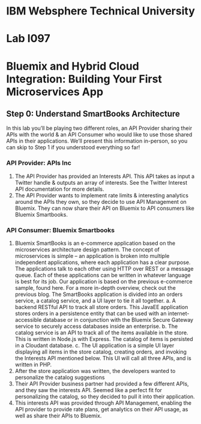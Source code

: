 # IBM Websphere Technical University
# Lab I097
# Bluemix and Hybrid Cloud Integration: Building Your First Microservices App

## Step 0: Understand SmartBooks Architecture

In this lab you’ll be playing two different roles, an API Provider sharing their APIs with the world & an API Consumer who would like to use those shared APIs in their applications.  We’ll present this information in-person, so you can skip to Step 1 if you understood everything so far!### API Provider: APIs Inc1. The API Provider has provided an Interests API.  This API takes as input a Twitter handle & outputs an array of interests.  See the Twitter Interest API documentation for more details.2. The API Provider wants to implement rate limits & interesting analytics around the APIs they own, so they decide to use API Management on Bluemix.  They can now share their API on Bluemix to API consumers like Bluemix Smartbooks.### API Consumer: Bluemix Smartbooks1. Bluemix SmartBooks is an e-commerce application based on the microservices architecture design pattern.  The concept of microservices is simple – an application is broken into multiple independent applications, where each application has a clear purpose.  The applications talk to each other using HTTP over REST or a message queue. Each of these applications can be written in whatever language is best for its job.  Our application is based on the previous e-commerce sample, found here. For a more in-depth overview, check out the previous blog.  The SmartBooks application is divided into an orders service, a catalog service, and a UI layer to tie it all together.a. A backend RESTful API to track all store orders. This JavaEE application stores orders in a persistence entity that can be used with an internet-accessible database or in conjunction with the Bluemix Secure Gateway service to securely access databases inside an enterprise.b. The catalog service is an API to track all of the items available in the store.  This is written in Node.js with Express.  The catalog of items is persisted in a Cloudant database.c. The UI application is a simple UI layer displaying all items in the store catalog, creating orders, and invoking the Interests API mentioned below.  This UI will call all three APIs, and is written in PHP.2. After the store application was written, the developers wanted to personalize the catalog suggestions3. Their API Provider business partner had provided a few different APIs, and they saw the interests API. Seemed like a perfect fit for personalizing the catalog, so they decided to pull it into their application.4. This interests API was provided through API Management, enabling the API provider to provide rate plans, get analytics on their API usage, as well as share their APIs to Bluemix.
